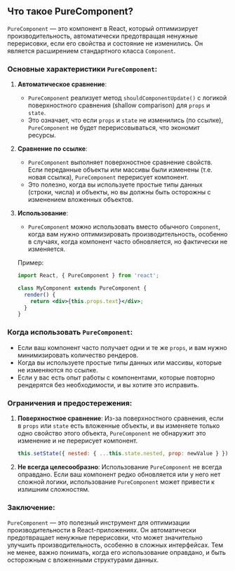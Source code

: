 ## Что такое PureComponent?

`PureComponent` — это компонент в React, который оптимизирует производительность, автоматически предотвращая ненужные перерисовки, если его свойства и состояние не изменились. Он является расширением стандартного класса `Component`.

### Основные характеристики `PureComponent`:

1. **Автоматическое сравнение**:
   - `PureComponent` реализует метод `shouldComponentUpdate()` с логикой поверхностного сравнения (shallow comparison) для `props` и `state`.
   - Это означает, что если `props` и `state` не изменились (по ссылке), `PureComponent` не будет перерисовываться, что экономит ресурсы.

2. **Сравнение по ссылке**:
   - `PureComponent` выполняет поверхностное сравнение свойств. Если переданные объекты или массивы были изменены (т.е. новая ссылка), `PureComponent` перерисует компонент.
   - Это полезно, когда вы используете простые типы данных (строки, числа) и объекты, но вы должны быть осторожны с изменением вложенных объектов.

3. **Использование**:
   - `PureComponent` можно использовать вместо обычного `Component`, когда вам нужно оптимизировать производительность, особенно в случаях, когда компонент часто обновляется, но фактически не изменяется.
   
   Пример:
   ```jsx
   import React, { PureComponent } from 'react';

   class MyComponent extends PureComponent {
     render() {
       return <div>{this.props.text}</div>;
     }
   }
   ```

### Когда использовать `PureComponent`:
- Если ваш компонент часто получает одни и те же `props`, и вам нужно минимизировать количество рендеров.
- Когда вы используете простые типы данных или массивы, которые не изменяются по ссылке.
- Если у вас есть опыт работы с компонентами, которые повторно рендерятся без необходимости, и вы хотите это исправить.

### Ограничения и предостережения:
1. **Поверхностное сравнение**: Из-за поверхностного сравнения, если в `props` или `state` есть вложенные объекты, и вы изменяете только одно свойство этого объекта, `PureComponent` не обнаружит это изменение и не перерисует компонент.
   ```jsx
   this.setState({ nested: { ...this.state.nested, prop: newValue } }); // Не вызовет перерисовку
   ```

2. **Не всегда целесообразно**: Использование `PureComponent` не всегда оправдано. Если ваш компонент редко обновляется или у него нет сложной логики, использование `PureComponent` может привести к излишним сложностям.

### Заключение:
`PureComponent` — это полезный инструмент для оптимизации производительности в React-приложениях. Он автоматически предотвращает ненужные перерисовки, что может значительно улучшить производительность, особенно в сложных интерфейсах. Тем не менее, важно понимать, когда его использование оправдано, и быть осторожным с вложенными структурами данных.
